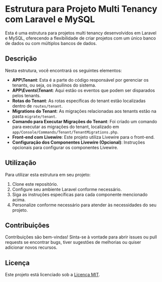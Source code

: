 # Estrutura para Projeto Multi Tenancy com Laravel e MySQL

Esta é uma estrutura para projetos multi tenancy desenvolvidos em Laravel e MySQL, oferecendo a flexibilidade de criar projetos com um único banco de dados ou com múltiplos bancos de dados.

## Descrição

Nesta estrutura, você encontrará os seguintes elementos:

- **APP\Tenant**: Esta é a parte do código responsável por gerenciar os tenants, ou seja, os inquilinos do sistema.
- **APP\Events\Tenant**: Aqui estão os eventos que podem ser disparados pelos tenants.
- **Rotas do Tenant**: As rotas específicas do tenant estão localizadas dentro de `routes/tenant`.
- **Migrations do Tenant**: As migrações relacionadas aos tenants estão na pasta `migrate/tenant`.
- **Comando para Executar Migrações do Tenant**: Foi criado um comando para executar as migrações do tenant, localizado em `app/Console/Commands/Tenant/TenantMigrations.php`.
- **Front-end com Livewire**: Este projeto utiliza Livewire para o front-end.
- **Configuração dos Componentes Livewire (Opcional)**: Instruções opcionais para configurar os componentes Livewire.

## Utilização

Para utilizar esta estrutura em seu projeto:

1. Clone este repositório.
2. Configure seu ambiente Laravel conforme necessário.
3. Siga as instruções específicas para cada componente mencionado acima.
4. Personalize conforme necessário para atender às necessidades do seu projeto.

## Contribuições

Contribuições são bem-vindas! Sinta-se à vontade para abrir issues ou pull requests se encontrar bugs, tiver sugestões de melhorias ou quiser adicionar novos recursos.

## Licença

Este projeto está licenciado sob a [Licença MIT](LICENSE).


